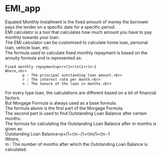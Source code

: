 # EMI_app
<p>
  Equated Monthly Installment is the fixed amount of money the borrower pays the lender on a specific date for a specific period. <br>
  EMI calculator is a tool that calculates how much amount you have to pay monthly towards your loan.<br>
  The EMI calculator can be customised to calculate home loan, personal loan, vehicle loan, etc.<br>
  The formula used to calculate fixed monthly repayment is based on the annuity formula and is represented as:<br>

    Fixed monthly repayment=p×r×(1+r)n(1+r)n−1
    Where,<br>
            p : The principal outstanding loan amount.<br>
            r : The interest rate per month.<br>
            n : The tenure of the loan in months.<br>
</p>       
<p>
  For every type loan, the calculations are different based on a lot of financial factors.<br>
  But Morgage Formula is always used as a base formula.<br>
  The formula above is the first part of the Morgage Formula.<br>
  The second part is used to find Outstanding Loan Balance after certain months.<br>
  The formula for calculating the Outstanding Loan Balance after  m  months is given as:<br>
    Outstanding Loan Balance=p×(1+r)n−(1+r)m(1+r)n−1<br>
    Where,<br>
            m : The number of months after which the Outstanding Loan Balance is calculated.<br>
</p>
